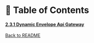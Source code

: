 # 📘 Table of Contents

####           [2.3.1 Dynamic Envelope Api Gateway](<apigateway/README.md>)

[Back to README](../README.md)